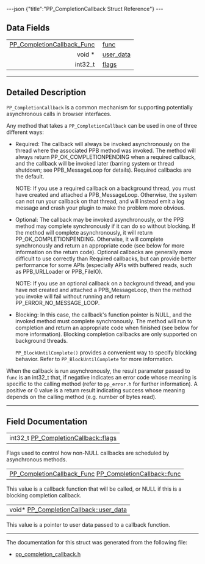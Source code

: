 ---json {"title":"PP\_CompletionCallback Struct Reference"} ---

Data Fields
-----------

<table><tbody><tr class="odd"><td style="text-align: right;"><a href="/docs/native-client/pepper_beta/c/group___typedefs#ga6fe12e1a41df5e10103a811036d4d8d2" class="el">PP_CompletionCallback_Func</a> </td><td><a href="/docs/native-client/pepper_beta/c/struct_p_p___completion_callback#ac8919fd5c44ffdde5e659b51bc696ed4" class="el">func</a></td></tr><tr class="even"><td style="text-align: right;">void * </td><td><a href="/docs/native-client/pepper_beta/c/struct_p_p___completion_callback#a7a35a0fdb8e1c49c738e29bbc93066cb" class="el">user_data</a></td></tr><tr class="odd"><td style="text-align: right;">int32_t </td><td><a href="/docs/native-client/pepper_beta/c/struct_p_p___completion_callback#a4bd2d9440bc8dc18eeeca2d464156a38" class="el">flags</a></td></tr></tbody></table>

------------------------------------------------------------------------

<span id="details" class="anchor" style="margin: 0;"></span>

Detailed Description
--------------------

`PP_CompletionCallback` is a common mechanism for supporting potentially asynchronous calls in browser interfaces.

Any method that takes a `PP_CompletionCallback` can be used in one of three different ways:

-   Required: The callback will always be invoked asynchronously on the thread where the associated PPB method was invoked. The method will always return PP\_OK\_COMPLETIONPENDING when a required callback, and the callback will be invoked later (barring system or thread shutdown; see PPB\_MessageLoop for details). Required callbacks are the default.  
      
    NOTE: If you use a required callback on a background thread, you must have created and attached a PPB\_MessageLoop. Otherwise, the system can not run your callback on that thread, and will instead emit a log message and crash your plugin to make the problem more obvious.

<!-- -->

-   Optional: The callback may be invoked asynchronously, or the PPB method may complete synchronously if it can do so without blocking. If the method will complete asynchronously, it will return PP\_OK\_COMPLETIONPENDING. Otherwise, it will complete synchronously and return an appropriate code (see below for more information on the return code). Optional callbacks are generally more difficult to use correctly than Required callbacks, but can provide better performance for some APIs (especially APIs with buffered reads, such as PPB\_URLLoader or PPB\_FileIO).  
      
    NOTE: If you use an optional callback on a background thread, and you have not created and attached a PPB\_MessageLoop, then the method you invoke will fail without running and return PP\_ERROR\_NO\_MESSAGE\_LOOP.

<!-- -->

-   Blocking: In this case, the callback's function pointer is NULL, and the invoked method must complete synchronously. The method will run to completion and return an appropriate code when finished (see below for more information). Blocking completion callbacks are only supported on background threads.  
      
    `PP_BlockUntilComplete()` provides a convenient way to specify blocking behavior. Refer to `PP_BlockUntilComplete` for more information.

When the callback is run asynchronously, the result parameter passed to `func` is an int32\_t that, if negative indicates an error code whose meaning is specific to the calling method (refer to `pp_error.h` for further information). A positive or 0 value is a return result indicating success whose meaning depends on the calling method (e.g. number of bytes read).

------------------------------------------------------------------------

Field Documentation
-------------------

<span id="a4bd2d9440bc8dc18eeeca2d464156a38" class="anchor" style="margin: 0;"></span>

<table><tbody><tr class="odd"><td>int32_t <a href="/docs/native-client/pepper_beta/c/struct_p_p___completion_callback#a4bd2d9440bc8dc18eeeca2d464156a38" class="el">PP_CompletionCallback::flags</a></td></tr></tbody></table>

Flags used to control how non-NULL callbacks are scheduled by asynchronous methods.

<span id="ac8919fd5c44ffdde5e659b51bc696ed4" class="anchor" style="margin: 0;"></span>

<table><tbody><tr class="odd"><td><a href="/docs/native-client/pepper_beta/c/group___typedefs#ga6fe12e1a41df5e10103a811036d4d8d2" class="el">PP_CompletionCallback_Func</a> <a href="/docs/native-client/pepper_beta/c/struct_p_p___completion_callback#ac8919fd5c44ffdde5e659b51bc696ed4" class="el">PP_CompletionCallback::func</a></td></tr></tbody></table>

This value is a callback function that will be called, or NULL if this is a blocking completion callback.

<span id="a7a35a0fdb8e1c49c738e29bbc93066cb" class="anchor" style="margin: 0;"></span>

<table><tbody><tr class="odd"><td>void* <a href="/docs/native-client/pepper_beta/c/struct_p_p___completion_callback#a7a35a0fdb8e1c49c738e29bbc93066cb" class="el">PP_CompletionCallback::user_data</a></td></tr></tbody></table>

This value is a pointer to user data passed to a callback function.

------------------------------------------------------------------------

The documentation for this struct was generated from the following file:

-   <a href="/docs/native-client/pepper_beta/c/pp__completion__callback_8h/" class="el">pp_completion_callback.h</a>
